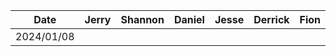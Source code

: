 | Date        | Jerry | Shannon | Daniel | Jesse | Derrick | Fion | Task|
|-------------|-------|---------|--------|-------|---------|------|-----|
| 2024/01/08  |       |         |        |       |         |      |     |